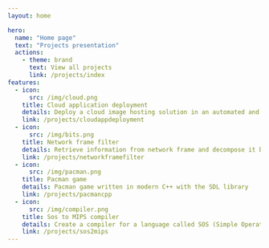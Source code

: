 ```yaml
---
layout: home

hero:
  name: "Home page"
  text: "Projects presentation"
  actions:
    - theme: brand
      text: View all projects
      link: /projects/index
features:
  - icon:
      src: /img/cloud.png
    title: Cloud application deployment
    details: Deploy a cloud image hosting solution in an automated and resilient approach
    link: /projects/cloudappdeployment
  - icon: 
      src: /img/bits.png
    title: Network frame filter
    details: Retrieve information from network frame and decompose it by layers and protocols (Ethernet, IP, TCP, UDP, DNS, HTTP...)
    link: /projects/networkframefilter
  - icon: 
      src: /img/pacman.png
    title: Pacman game 
    details: Pacman game written in modern C++ with the SDL library
    link: /projects/pacmancpp
  - icon: 
      src: /img/compiler.png
    title: Sos to MIPS compiler
    details: Create a compiler for a language called SOS (Simple Operating System) to MIPS assembly language
    link: /projects/sos2mips
---
```


